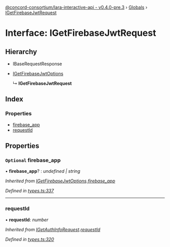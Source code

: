 [@concord-consortium/lara-interactive-api - v0.4.0-pre.3](../README.md) › [Globals](../globals.md) › [IGetFirebaseJwtRequest](igetfirebasejwtrequest.md)

# Interface: IGetFirebaseJwtRequest

## Hierarchy

* IBaseRequestResponse

* [IGetFirebaseJwtOptions](igetfirebasejwtoptions.md)

  ↳ **IGetFirebaseJwtRequest**

## Index

### Properties

* [firebase_app](igetfirebasejwtrequest.md#optional-firebase_app)
* [requestId](igetfirebasejwtrequest.md#requestid)

## Properties

### `Optional` firebase_app

• **firebase_app**? : *undefined | string*

*Inherited from [IGetFirebaseJwtOptions](igetfirebasejwtoptions.md).[firebase_app](igetfirebasejwtoptions.md#optional-firebase_app)*

*Defined in [types.ts:337](../../../lara-typescript/src/interactive-api-client/types.ts#L337)*

___

###  requestId

• **requestId**: *number*

*Inherited from [IGetAuthInfoRequest](igetauthinforequest.md).[requestId](igetauthinforequest.md#requestid)*

*Defined in [types.ts:320](../../../lara-typescript/src/interactive-api-client/types.ts#L320)*
